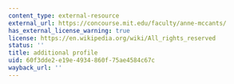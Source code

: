 ```yaml
---
content_type: external-resource
external_url: https://concourse.mit.edu/faculty/anne-mccants/
has_external_license_warning: true
license: https://en.wikipedia.org/wiki/All_rights_reserved
status: ''
title: additional profile
uid: 60f3dde2-e19e-4934-860f-75ae4584c67c
wayback_url: ''
---
```

